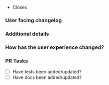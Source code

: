 <!-- Thanks for contributing! Please, read our contributing guidelines: https://github.com/dimazuien/react-router-scroll-to-top/blob/main/CONTRIBUTING.md -->

- Closes <!-- issue number here. e.g. "Closes #1234" -->

### User facing changelog

<!-- Explain the change(s) for every user to read in our changelog. Examples: https://github.com/dimazuien/react-router-scroll-to-top/blob/main/CHANGELOG.md -->

### Additional details

<!-- Examples:
- Why was this change necessary?
- What is affected by this change?
- Any implementation details to explain?
-->

### How has the user experience changed?

<!-- Provide before and after examples of the change.
Screenshots or GIFs are preferred. -->

### PR Tasks

<!-- These tasks must be completed before a PR is merged.
Delete tasks if they are not applicable. -->

- [ ] Have tests been added/updated?
- [ ] Have docs been added/updated?
